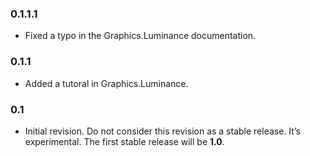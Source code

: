 ### 0.1.1.1

- Fixed a typo in the Graphics.Luminance documentation.

### 0.1.1

- Added a tutoral in Graphics.Luminance.

### 0.1

- Initial revision. Do not consider this revision as a stable release. It’s experimental. The
  first stable release will be **1.0**.
